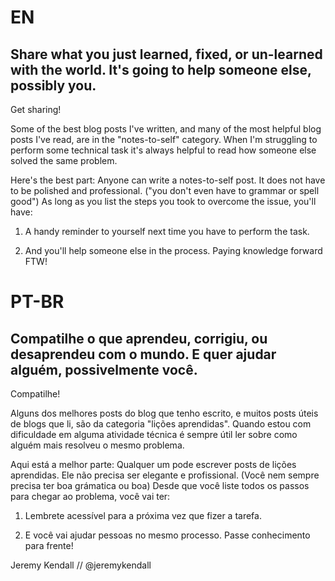 # EN

## Share what you just learned, fixed, or  un-learned with the world. It's going to help someone else, possibly you.
Get sharing!

Some of the best blog posts I've written, and many of the most helpful blog posts I've read, are in the "notes-to-self" category.
When I'm struggling to perform some technical task it's always helpful to read how someone else solved the same problem.

Here's the best part: Anyone can write a notes-to-self post. It does not have to be polished and professional. ("you don't even
have to grammar or spell good") As long as you list the steps you took to overcome the issue, you'll have:

1. A handy reminder to yourself next time you have to perform the task.

2. And you'll help someone else in the process. Paying knowledge forward FTW!

# PT-BR

## Compatilhe o que aprendeu, corrigiu, ou desaprendeu com o mundo. E quer ajudar alguém, possivelmente você. 
Compatilhe!

Alguns dos melhores posts do blog que tenho escrito, e muitos posts úteis de blogs que li, são da categoria "lições aprendidas". 
Quando estou com dificuldade em alguma atividade técnica é sempre útil ler sobre como alguém mais resolveu o mesmo problema.

Aqui está a melhor parte: Qualquer um pode escrever posts de lições aprendidas. Ele não precisa ser elegante e profissional. 
(Você nem sempre precisa ter boa grámatica ou boa) Desde que você liste todos os passos para chegar ao problema, você vai ter:

1. Lembrete acessível para a próxima vez que fizer a tarefa.

2. E você vai ajudar pessoas no mesmo processo. Passe conhecimento para frente! 

Jeremy Kendall // @jeremykendall
